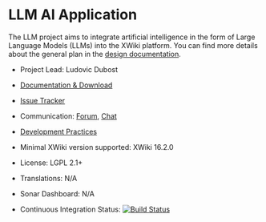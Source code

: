 # LLM AI Application

The LLM project aims to integrate artificial intelligence in the form of Large Language Models (LLMs)
into the XWiki platform.
You can find more details about the general plan in the
[design documentation](https://design.xwiki.org/xwiki/bin/view/Proposal/X-AI/).

* Project Lead: Ludovic Dubost 
* [Documentation & Download](https://extensions.xwiki.org/xwiki/bin/view/Extension/LLM/) 
* [Issue Tracker](https://jira.xwiki.org/browse/LLMAI)
* Communication: [Forum](https://forum.xwiki.org/), [Chat](https://dev.xwiki.org/xwiki/bin/view/Community/Chat)
* [Development Practices](https://dev.xwiki.org/) 

* Minimal XWiki version supported: XWiki 16.2.0
* License: LGPL 2.1+
* Translations: N/A 
* Sonar Dashboard: N/A 
* Continuous Integration Status: [![Build Status](https://ci.xwiki.org/job/XWiki%20Contrib/job/ai-llm/job/main/badge/icon)](https://ci.xwiki.org/job/XWiki%20Contrib/job/ai-llm/job/main/)
